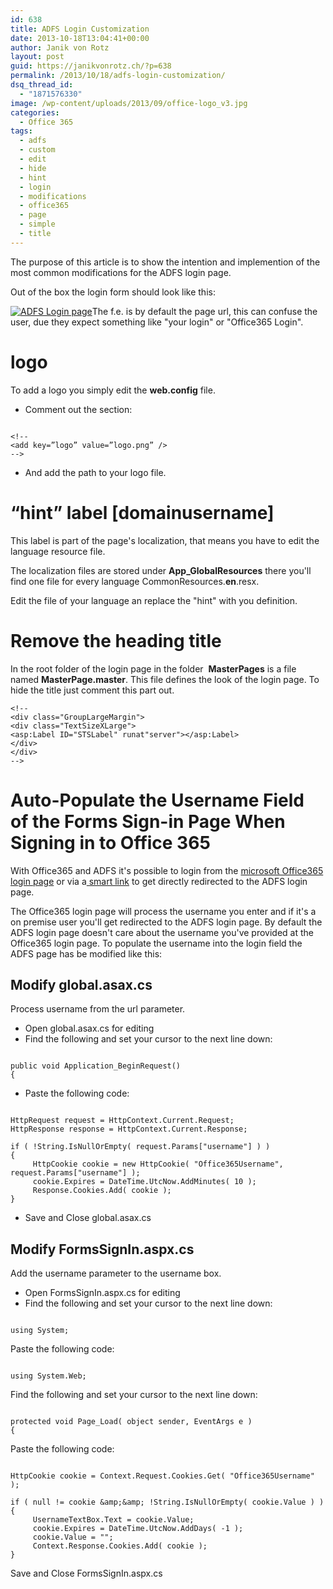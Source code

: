 ```yaml
---
id: 638
title: ADFS Login Customization
date: 2013-10-18T13:04:41+00:00
author: Janik von Rotz
layout: post
guid: https://janikvonrotz.ch/?p=638
permalink: /2013/10/18/adfs-login-customization/
dsq_thread_id:
  - "1871576330"
image: /wp-content/uploads/2013/09/office-logo_v3.jpg
categories:
  - Office 365
tags:
  - adfs
  - custom
  - edit
  - hide
  - hint
  - login
  - modifications
  - office365
  - page
  - simple
  - title
---
```

The purpose of this article is to show the intention and implemention of the most common modifications for the ADFS login page.

Out of the box the login form should look like this:

[![ADFS Login page](/wp-content/uploads/2013/10/ADFS-Login-page.png)](/wp-content/uploads/2013/10/ADFS-Login-page.png)The f.e. is by default the page url, this can confuse the user, due they expect something like "your login" or "Office365 Login".

<!--more-->

<h1>logo</h1>

To add a logo you simply edit the <strong>web.config</strong> file.

<ul>
    <li>Comment out the section:</li>
</ul>

```

<!--
<add key=”logo” value=”logo.png” />
-->

```

<ul>
    <li>And add the path to your logo file.</li>
</ul>

<h1>“hint” label [domainusername]</h1>

This label is part of the page's localization, that means you have to edit the language resource file.

The localization files are stored under <strong>App_GlobalResources</strong> there you'll find one file for every language CommonResources.<strong>en</strong>.resx.

Edit the file of your language an replace the "hint" with you definition.

<h1>Remove the heading title</h1>

In the root folder of the login page in the folder  <strong>MasterPages</strong> is a file named <strong>MasterPage.master</strong>. This file defines the look of the login page. To hide the title just comment this part out.

```
<!--
<div class="GroupLargeMargin">
<div class="TextSizeXLarge">
<asp:Label ID="STSLabel" runat"server"></asp:Label>
</div>
</div>
-->
```

<h1>Auto-Populate the Username Field of the Forms Sign-in Page When Signing in to Office 365</h1>

With Office365 and ADFS it's possible to login from the <a href="https://login.microsoftonline.com" target="_blank">microsoft Office365 login page</a> or via a<a href="https://community.office365.com/en-us/wikis/sso/using-smart-links-or-idp-initiated-authentication-with-office-365.aspx" target="_blank"> smart link</a> to get directly redirected to the ADFS login page.

The Office365 login page will process the username you enter and if it's a on premise user you'll get redirected to the ADFS login page. By default the ADFS login page doesn't care about the username you've provided at the Office365 login page. To populate the username into the login field the ADFS page has be modified like this:

<h2>Modify global.asax.cs</h2>

Process username from the url parameter.

<ul>
    <li>Open global.asax.cs for editing</li>
    <li>Find the following and set your cursor to the next line down:</li>
</ul>

```

public void Application_BeginRequest()
{

```

<ul>
    <li>Paste the following code:</li>
</ul>

```

HttpRequest request = HttpContext.Current.Request;
HttpResponse response = HttpContext.Current.Response;

if ( !String.IsNullOrEmpty( request.Params["username"] ) )
{
     HttpCookie cookie = new HttpCookie( "Office365Username", request.Params["username"] );
     cookie.Expires = DateTime.UtcNow.AddMinutes( 10 );
     Response.Cookies.Add( cookie );
}

```

<ul>
    <li>Save and Close global.asax.cs</li>
</ul>

<h2>Modify FormsSignIn.aspx.cs</h2>

Add the username parameter to the username box.

<ul>
    <li>Open FormsSignIn.aspx.cs for editing</li>
    <li>Find the following and set your cursor to the next line down:</li>
</ul>

```

using System;

```

Paste the following code:

```

using System.Web;

```

Find the following and set your cursor to the next line down:

```

protected void Page_Load( object sender, EventArgs e )
{

```

Paste the following code:

```

HttpCookie cookie = Context.Request.Cookies.Get( "Office365Username" );

if ( null != cookie &amp;&amp; !String.IsNullOrEmpty( cookie.Value ) )
{
     UsernameTextBox.Text = cookie.Value;
     cookie.Expires = DateTime.UtcNow.AddDays( -1 );
     cookie.Value = "";
     Context.Response.Cookies.Add( cookie );
}

```

Save and Close FormsSignIn.aspx.cs
